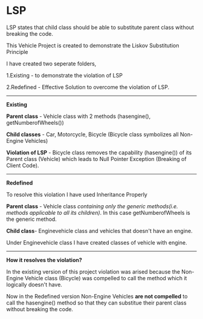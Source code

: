 # LSP
LSP states that child class should be able to substitute parent class without breaking the code. 

This Vehicle Project is created to demonstrate the Liskov Substitution Principle

I have created two seperate folders,

1.Existing - to demonstrate the violation of LSP

2.Redefined - Effective Solution to overcome the violation of LSP.
*********************************************************************************
**Existing** 

**Parent class** - Vehicle class with 2 methods (hasengine(), getNumberofWheels())

**Child classes** - Car, Motorcycle, Bicycle (Bicycle class symbolizes all Non-Engine Vehicles)

**Violation of LSP** - Bicycle class removes the capability (hasengine()) of its Parent class (Vehicle) which leads to Null Pointer Exception (Breaking of Client Code). 
**********************************************************************************
**Redefined**

To resolve this violation I have used Inheritance Properly

**Parent class** - Vehicle class _containing only the generic methods(i.e. methods applicable to all its children)_. In this case getNumberofWheels is the generic method.

**Child class**- Enginevehicle class and vehicles that doesn't have an engine.

Under Enginevehicle class I have created classes of vehicle with engine.
************************************************************************************
**How it resolves the violation?**

In the existing version of this project violation was arised because the Non-Engine Vehicle class (Bicycle) was compelled to call the method which it logically doesn't have.

Now in the Redefined version Non-Engine Vehicles __are not compelled__ to call the hasengine() method so that they can substitue their parent class without breaking the code.
